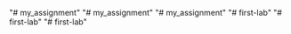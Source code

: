 "# my_assignment" 
"# my_assignment" 
"# my_assignment" 
"# first-lab" 
"# first-lab" 
"# first-lab" 
